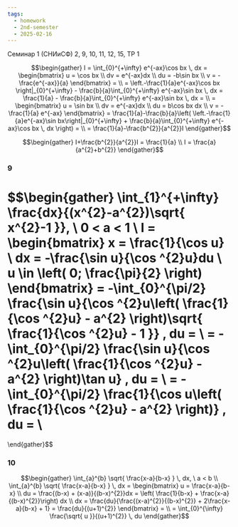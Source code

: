 ```yaml
---
tags:
  - homework
  - 2nd-semester
  - 2025-02-16
---
```


Семинар 1 (СНИиСФ)
2, 9, 10, 11, 12, 15,
ТР 1

$$\begin{gather}
I = \int_{0}^{+\infty} e^{-ax}\cos bx \, dx = \begin{bmatrix}
u = \cos bx \\
dv = e^{-ax}dx \\
du = -b\sin bx \\
v = -\frac{e^{-ax}}{a}
\end{bmatrix} = \\
= \left.-\frac{1}{a}e^{-ax}\cos bx \right|_{0}^{+\infty} - \frac{b}{a}\int_{0}^{+\infty} e^{-ax}\sin bx \, dx = \frac{1}{a} - \frac{b}{a}\int_{0}^{+\infty} e^{-ax}\sin bx \, dx = \\
= \begin{bmatrix}
u = \sin bx \\
dv = e^{-ax}dx \\
du = b\cos bx dx \\
v = -\frac{1}{a} e^{-ax}
\end{bmatrix} = \frac{1}{a}-\frac{b}{a}\left( \left.-\frac{1}{a}e^{-ax}\sin bx\right|_{0}^{+\infty} + \frac{b}{a}\int_{0}^{+\infty} e^{-ax}\cos bx \, dx \right) = \\
= \frac{1}{a}-\frac{b^{2}}{a^{2}}I
\end{gather}$$

$$\begin{gather}
I+\frac{b^{2}}{a^{2}}I = \frac{1}{a} \\
I = \frac{a}{a^{2}+b^{2}}
\end{gather}$$

### 9

$$\begin{gather}
\int_{1}^{+\infty} \frac{dx}{(x^{2}-a^{2})\sqrt{ x^{2}-1 }}, \ 0 < a < 1 \\
I = \begin{bmatrix}
x = \frac{1}{\cos u} \\
dx = -\frac{\sin u}{\cos ^{2}u}du \\
u \in \left( 0; \frac{\pi}{2} \right)
\end{bmatrix} = -\int_{0}^{\pi/2} \frac{\sin u}{\cos ^{2}u\left( \frac{1}{\cos ^{2}u} - a^{2} \right)\sqrt{ \frac{1}{\cos ^{2}u} - 1 }} \, du = \\
= -\int_{0}^{\pi/2} \frac{\sin u}{\cos ^{2}u\left( \frac{1}{\cos ^{2}u} - a^{2} \right)\tan u} \, du = \\
= -\int_{0}^{\pi/2} \frac{1}{\cos u\left( \frac{1}{\cos ^{2}u} - a^{2} \right)} \, du = \\
= 
\end{gather}$$

### 10

$$\begin{gather}
\int_{a}^{b} \sqrt{ \frac{x-a}{b-x} } \, dx, \ a < b \\
\int_{a}^{b} \sqrt{ \frac{x-a}{b-x} } \, dx = \begin{bmatrix}
u = \frac{x-a}{b-x} \\
du = \frac{(b-x) + (x-a)}{(b-x)^{2}}dx = \left(  \frac{1}{b-x} + \frac{x-a}{(b-x)^{2}}\right) dx \\
dx = \frac{du}{\frac{(x-a)^{2}}{(b-x)^{2}} + 2\frac{x-a}{b-x} + 1} = \frac{du}{(u+1)^{2}}
\end{bmatrix} = \\
= \int_{0}^{\infty} \frac{\sqrt{ u }}{(u+1)^{2}} \, du
\end{gather}$$